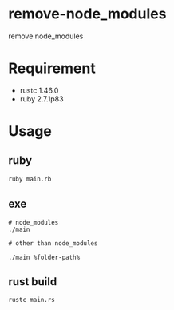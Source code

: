 # remove-node_modules

remove node_modules

# Requirement

- rustc 1.46.0
- ruby 2.7.1p83

# Usage

## ruby

```bash
ruby main.rb
```

## exe

```
# node_modules
./main

# other than node_modules

./main %folder-path%
```

## rust build

```bash
rustc main.rs
```